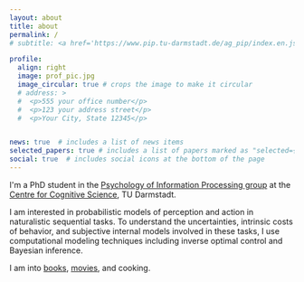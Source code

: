 ```yaml
---
layout: about
title: about
permalink: /
# subtitle: <a href='https://www.pip.tu-darmstadt.de/ag_pip/index.en.jsp'>Psychology of Information Processing, TU Darmstadt</a>. Address. Contacts. Moto. Etc.

profile:
  align: right
  image: prof_pic.jpg
  image_circular: true # crops the image to make it circular
  # address: >
  #  <p>555 your office number</p>
  #  <p>123 your address street</p>
  #  <p>Your City, State 12345</p>


news: true  # includes a list of news items
selected_papers: true # includes a list of papers marked as "selected={true}"
social: true  # includes social icons at the bottom of the page
---
```


I'm a PhD student in the [Psychology of Information Processing group](https://www.pip.tu-darmstadt.de/ag_pip/index.en.jsp) at the [Centre for Cognitive Science](https://www.tu-darmstadt.de/cogsci/ccs/index.en.jsp), TU Darmstadt.

I am interested in probabilistic models of perception and action in naturalistic sequential tasks. To understand the uncertainties, intrinsic costs of behavior, and subjective internal models involved in these tasks, I use computational modeling techniques including inverse optimal control and Bayesian inference.

I am into [books]( https://www.goodreads.com/dominikstrb), [movies](https://letterboxd.com/enoughisenough/), and cooking.